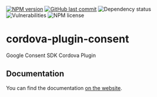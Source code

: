 [![NPM version](https://img.shields.io/npm/v/cordova-plugin-consent.svg)](https://npmjs.org/package/cordova-plugin-consent)
[![GitHub last commit](https://img.shields.io/github/last-commit/admob-plus/admob-plus)](https://github.com/admob-plus/admob-plus)
![Dependency status](https://img.shields.io/librariesio/release/npm/cordova-plugin-consent)
![Vulnerabilities](https://img.shields.io/snyk/vulnerabilities/npm/cordova-plugin-consent)
![NPM license](https://img.shields.io/npm/l/cordova-plugin-consent)

# cordova-plugin-consent

Google Consent SDK Cordova Plugin

## Documentation

You can find the documentation [on the website](https://admob-plus.github.io/docs/cordova/consent).
